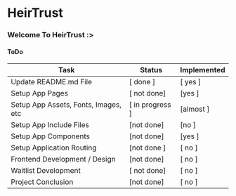 # HeirTrust

### Welcome To HeirTrust :>


#### ToDo

| Task | Status | Implemented |
| ---- | ------ | ----------- |
| Update README.md File | [ done ] | [ yes ] |
| Setup App Pages | [ not done] | [yes ] |
| Setup App Assets, Fonts, Images, etc | [ in progress ] | [almost ] |
| Setup App Include Files | [not done] | [no ] |
| Setup App Components | [not done] | [yes ] |
| Setup Application Routing | [not done ] | [ no ] |
| Frontend Development / Design | [not done] | [ no ] |
| Waitlist Development| [ not done] | [ no ] |
| Project Conclusion | [not done] | [ no ] |